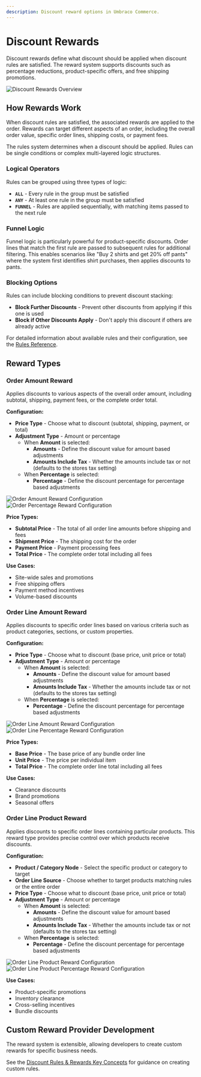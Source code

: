 ```yaml
---
description: Discount reward options in Umbraco Commerce.
---
```


# Discount Rewards

Discount rewards define what discount should be applied when discount rules are satisfied. The reward system supports discounts such as percentage reductions, product-specific offers, and free shipping promotions.

![Discount Rewards Overview](../../../media/discounts/discount-rewards-config.png)

## How Rewards Work

When discount rules are satisfied, the associated rewards are applied to the order. Rewards can target different aspects of an order, including the overall order value, specific order lines, shipping costs, or payment fees.

The rules system determines when a discount should be applied. Rules can be single conditions or complex multi-layered logic structures.

### Logical Operators
Rules can be grouped using three types of logic:
- **`ALL`** - Every rule in the group must be satisfied
- **`ANY`** - At least one rule in the group must be satisfied
- **`FUNNEL`** - Rules are applied sequentially, with matching items passed to the next rule

### Funnel Logic
Funnel logic is particularly powerful for product-specific discounts. Order lines that match the first rule are passed to subsequent rules for additional filtering. This enables scenarios like "Buy 2 shirts and get 20% off pants" where the system first identifies shirt purchases, then applies discounts to pants.

### Blocking Options
Rules can include blocking conditions to prevent discount stacking:
- **Block Further Discounts** - Prevent other discounts from applying if this one is used
- **Block if Other Discounts Apply** - Don't apply this discount if others are already active

For detailed information about available rules and their configuration, see the [Rules Reference](../rules/).

## Reward Types

### Order Amount Reward
Applies discounts to various aspects of the overall order amount, including subtotal, shipping, payment fees, or the complete order total.

**Configuration:**
- **Price Type** - Choose what to discount (subtotal, shipping, payment, or total)
- **Adjustment Type** - Amount or percentage
  - When **Amount** is selected:
    - **Amounts** - Define the discount value for amount based adjustments
    - **Amounts Include Tax** - Whether the amounts include tax or not (defaults to the stores tax setting)
  - When **Percentage** is selected:
    - **Percentage** - Define the discount percentage for percentage based adjustments

![Order Amount Reward Configuration](../../../media/discounts/order-amount-reward-config.png)
![Order Percentage Reward Configuration](../../../media/discounts/order-percentage-reward-config.png)

**Price Types:**
- **Subtotal Price** - The total of all order line amounts before shipping and fees
- **Shipment Price** - The shipping cost for the order
- **Payment Price** - Payment processing fees
- **Total Price** - The complete order total including all fees

**Use Cases:**
- Site-wide sales and promotions
- Free shipping offers
- Payment method incentives
- Volume-based discounts

### Order Line Amount Reward
Applies discounts to specific order lines based on various criteria such as product categories, sections, or custom properties.

**Configuration:**
- **Price Type** - Choose what to discount (base price, unit price or total)
- **Adjustment Type** - Amount or percentage
    - When **Amount** is selected:
        - **Amounts** - Define the discount value for amount based adjustments
        - **Amounts Include Tax** - Whether the amounts include tax or not (defaults to the stores tax setting)
    - When **Percentage** is selected:
        - **Percentage** - Define the discount percentage for percentage based adjustments

![Order Line Amount Reward Configuration](../../../media/discounts/order-line-amount-reward-config.png)
![Order Line Percentage Reward Configuration](../../../media/discounts/order-line-percentage-reward-config.png)

**Price Types:**
- **Base Price** - The base price of any bundle order line
- **Unit Price** - The price per individual item
- **Total Price** - The complete order line total including all fees

**Use Cases:**
- Clearance discounts
- Brand promotions
- Seasonal offers

### Order Line Product Reward
Applies discounts to specific order lines containing particular products. This reward type provides precise control over which products receive discounts.

**Configuration:**
- **Product / Category Node** - Select the specific product or category to target
- **Order Line Source** - Choose whether to target products matching rules or the entire order
- **Price Type** - Choose what to discount (base price, unit price or total)
- **Adjustment Type** - Amount or percentage
    - When **Amount** is selected:
        - **Amounts** - Define the discount value for amount based adjustments
        - **Amounts Include Tax** - Whether the amounts include tax or not (defaults to the stores tax setting)
    - When **Percentage** is selected:
        - **Percentage** - Define the discount percentage for percentage based adjustments

![Order Line Product Reward Configuration](../../../media/discounts/order-line-product-amount-reward-config.png)
![Order Line Product Percentage Reward Configuration](../../../media/discounts/order-line-product-percentage-reward-config.png)

**Use Cases:**
- Product-specific promotions
- Inventory clearance
- Cross-selling incentives
- Bundle discounts

## Custom Reward Provider Development

The reward system is extensible, allowing developers to create custom rewards for specific business needs.

See the [Discount Rules & Rewards Key Concepts](../../../key-concepts/discount-rules-and-rewards.md) for guidance on creating custom rules.
